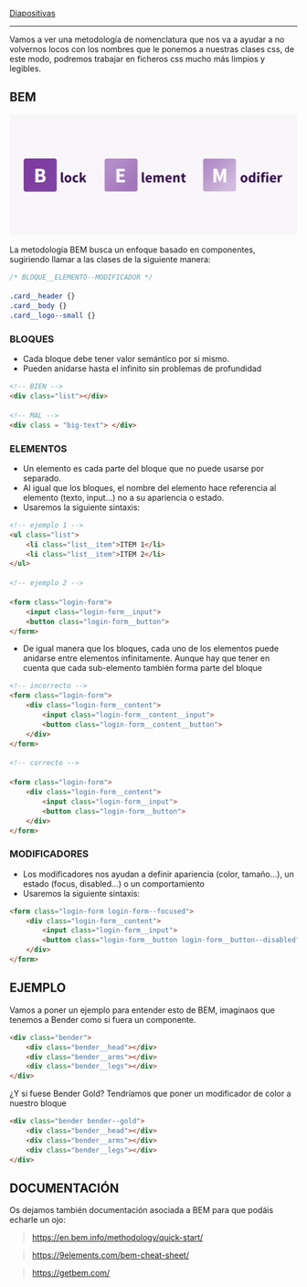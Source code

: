 [Diapositivas](recursos/wd-s6-BEM.pptx.pdf)

---

Vamos a ver una metodología de nomenclatura que nos va a ayudar a no volvernos locos con los nombres que le ponemos a nuestras clases css, de este modo, podremos trabajar en ficheros css mucho más limpios y legibles.

## BEM

![Untitled](recursos/Untitled.png)

La metodología BEM busca un enfoque basado en componentes, sugiriendo llamar a las clases de la siguiente manera:

 

```css
/* BLOQUE__ELEMENTO--MODIFICADOR */

.card__header {}
.card__body {}
.card__logo--small {}

```

 

### BLOQUES

- Cada bloque debe tener valor semántico por si mismo.
- Pueden anidarse hasta el infinito sin problemas de profundidad

 

```html
<!-- BIEN -->
<div class="list"></div>
    
<!-- MAL -->
<div class = "big-text"> </div>

```

 

### ELEMENTOS

- Un elemento es cada parte del bloque que no puede usarse por separado.
- Al igual que los bloques, el nombre del elemento hace referencia al elemento (texto, input…) no a su apariencia o estado.
- Usaremos la siguiente sintaxis:

  

```html
<!-- ejemplo 1 -->
<ul class="list">
	<li class="list__item">ITEM 1</li>
	<li class="list__item">ITEM 2</li>
</ul>

<!-- ejemplo 2 -->

<form class="login-form">
	<input class="login-form__input">
	<button class="login-form__button">
</form>
```

 

- De igual manera que los bloques, cada uno de los elementos puede anidarse entre elementos infinitamente. Aunque hay que tener en cuenta que cada sub-elemento también forma parte del bloque

   

```html
<!-- incorrecto -->
<form class="login-form">
	<div class="login-form__content">
		<input class="login-form__content__input">
		<button class="login-form__content__button">
	</div>
</form>

<!-- correcto -->

<form class="login-form">
	<div class="login-form__content">
		<input class="login-form__input">
		<button class="login-form__button">
	</div>
</form>
```

 

### MODIFICADORES

- Los modificadores nos ayudan a definir apariencia (color, tamaño…), un estado (focus, disabled…) o un comportamiento
- Usaremos la siguiente sintaxis:

   

```html
<form class="login-form login-form--focused">
	<div class="login-form__content">
		<input class="login-form__input">
		<button class="login-form__button login-form__button--disabled">
	</div>
</form>
```

  

## EJEMPLO

Vamos a poner un ejemplo para entender esto de BEM, imaginaos que tenemos a Bender como si fuera un componente.

    

```html
<div class="bender">
	<div class="bender__head"></div>
	<div class="bender__arms"></div>
	<div class="bender__legs"></div>
</div>
```

   

¿Y si fuese Bender Gold? Tendríamos que poner un modificador de color a nuestro bloque

```html
<div class="bender bender--gold">
	<div class="bender__head"></div>
	<div class="bender__arms"></div>
	<div class="bender__legs"></div>
</div>
```

   

## DOCUMENTACIÓN

Os dejamos también documentación asociada a BEM para que podáis echarle un ojo:

> https://en.bem.info/methodology/quick-start/

> https://9elements.com/bem-cheat-sheet/

> https://getbem.com/
